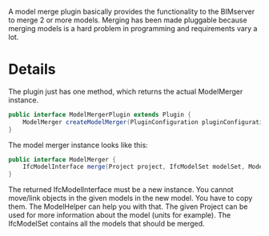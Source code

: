 A model merge plugin basically provides the functionality to the BIMserver to merge 2 or more models. Merging has been made pluggable because merging  models is a hard problem in programming and requirements vary a lot.

# Details

The plugin just has one method, which returns the actual ModelMerger instance.

```java
public interface ModelMergerPlugin extends Plugin {
	ModelMerger createModelMerger(PluginConfiguration pluginConfiguration);
}
```

The model merger instance looks like this:

```java
public interface ModelMerger {
	IfcModelInterface merge(Project project, IfcModelSet modelSet, ModelHelper modelHelper) throws MergeException;
}
```

The returned IfcModelInterface must be a new instance. You cannot move/link objects in the given models in the new model. You have to copy them. The ModelHelper can help you with that. The given Project can be used for more information about the model (units for example). The IfcModelSet contains all the models that should be merged.